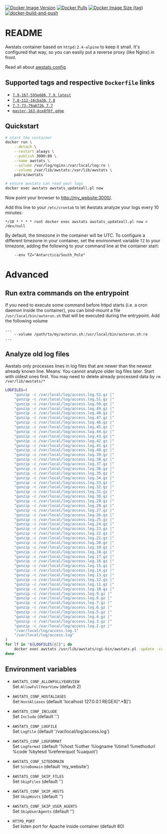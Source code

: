 [![Docker Image Version](https://img.shields.io/docker/v/pabra/awstats/edge?logo=docker&sort=semver)](https://hub.docker.com/r/pabra/awstats)
[![Docker Pulls](https://img.shields.io/docker/pulls/pabra/awstats?label=pulls&logo=docker)](https://hub.docker.com/r/pabra/awstats)
[![Docker Image Size (tag)](https://img.shields.io/docker/image-size/pabra/awstats/7.8?label=size&logo=docker)](https://hub.docker.com/r/pabra/awstats)
[![docker-build-and-push](https://github.com/pabra/docker_awstats/workflows/docker-build-and-push/badge.svg?branch=master)](https://github.com/pabra/docker_awstats/actions?query=workflow%3Adocker-build-and-push+branch%3Amaster)

# README

Awstats container based on `httpd:2.4-alpine` to keep it small. It's configured
that way, so you can easily put a reverse proxy (like Nginx) in front.

Read all about [awstats config](http://www.awstats.org/docs/awstats_config.html)

## Supported tags and respective `Dockerfile` links

-   [`7.9-167-595e606`, `7.9`, `latest`](https://github.com/pabra/docker_awstats/blob/7.9/Dockerfile)
-   [`7.8-112-16cba36`, `7.8`](https://github.com/pabra/docker_awstats/blob/7.8/Dockerfile)
-   [`7.7-73-79a6726`, `7.7`](https://github.com/pabra/docker_awstats/blob/7.7/Dockerfile)
-   [`master-163-8ce8f0f`, `edge`](https://github.com/pabra/docker_awstats/blob/master/Dockerfile)

## Quickstart

```bash
# start the container
docker run \
    --detach \
    --restart always \
    --publish 3000:80 \
    --name awstats \
    --volume /var/log/nginx:/var/local/log:ro \
    --volume /var/lib/awstats:/var/lib/awstats \
    pabra/awstats

# ensure awstats can read your logs
docker exec awstats awstats_updateall.pl now
```

Now point your browser to [http://my_website:3000/]().

Add this line to your `/etc/crontab` to let Awstats analyze your logs every 10 minutes:

```
*/10 * * * * root docker exec awstats awstats_updateall.pl now > /dev/null
```

By default, the timezone in the container will be UTC. To configure a different
timezone in your container, set the environment variable `TZ` to your timezone,
adding the following to your command line at the container start:

```
    --env TZ="Antarctica/South_Pole"
```

# Advanced

## Run extra commands on the entrypoint

If you need to execute some command before httpd starts (i.e. a cron daemon inside
the container), you can bind-mount a file `/usr/local/bin/autorun.sh` that will
be executed during the entrypoint. Add the following volume

```
...
    --volume /path/to/my/autorun.sh:/usr/local/bin/autorun.sh:ro
...
```

## Analyze old log files

Awstats only processes lines in log files that are newer than the newest already
known line.
Means: You cannot analyze older log files later. Start with oldest ones first.
You may need to delete already processed data by `rm /var/lib/awstats/*`

```bash
LOGFILES=(
    "gunzip -c /var/local/log/access.log.52.gz |"
    "gunzip -c /var/local/log/access.log.51.gz |"
    "gunzip -c /var/local/log/access.log.50.gz |"
    "gunzip -c /var/local/log/access.log.49.gz |"
    "gunzip -c /var/local/log/access.log.48.gz |"
    "gunzip -c /var/local/log/access.log.47.gz |"
    "gunzip -c /var/local/log/access.log.46.gz |"
    "gunzip -c /var/local/log/access.log.45.gz |"
    "gunzip -c /var/local/log/access.log.44.gz |"
    "gunzip -c /var/local/log/access.log.43.gz |"
    "gunzip -c /var/local/log/access.log.42.gz |"
    "gunzip -c /var/local/log/access.log.41.gz |"
    "gunzip -c /var/local/log/access.log.40.gz |"
    "gunzip -c /var/local/log/access.log.39.gz |"
    "gunzip -c /var/local/log/access.log.38.gz |"
    "gunzip -c /var/local/log/access.log.37.gz |"
    "gunzip -c /var/local/log/access.log.36.gz |"
    "gunzip -c /var/local/log/access.log.35.gz |"
    "gunzip -c /var/local/log/access.log.34.gz |"
    "gunzip -c /var/local/log/access.log.33.gz |"
    "gunzip -c /var/local/log/access.log.32.gz |"
    "gunzip -c /var/local/log/access.log.31.gz |"
    "gunzip -c /var/local/log/access.log.30.gz |"
    "gunzip -c /var/local/log/access.log.29.gz |"
    "gunzip -c /var/local/log/access.log.28.gz |"
    "gunzip -c /var/local/log/access.log.27.gz |"
    "gunzip -c /var/local/log/access.log.26.gz |"
    "gunzip -c /var/local/log/access.log.25.gz |"
    "gunzip -c /var/local/log/access.log.24.gz |"
    "gunzip -c /var/local/log/access.log.23.gz |"
    "gunzip -c /var/local/log/access.log.22.gz |"
    "gunzip -c /var/local/log/access.log.21.gz |"
    "gunzip -c /var/local/log/access.log.20.gz |"
    "gunzip -c /var/local/log/access.log.19.gz |"
    "gunzip -c /var/local/log/access.log.18.gz |"
    "gunzip -c /var/local/log/access.log.17.gz |"
    "gunzip -c /var/local/log/access.log.16.gz |"
    "gunzip -c /var/local/log/access.log.15.gz |"
    "gunzip -c /var/local/log/access.log.14.gz |"
    "gunzip -c /var/local/log/access.log.13.gz |"
    "gunzip -c /var/local/log/access.log.12.gz |"
    "gunzip -c /var/local/log/access.log.11.gz |"
    "gunzip -c /var/local/log/access.log.10.gz |"
    "gunzip -c /var/local/log/access.log.9.gz |"
    "gunzip -c /var/local/log/access.log.8.gz |"
    "gunzip -c /var/local/log/access.log.7.gz |"
    "gunzip -c /var/local/log/access.log.6.gz |"
    "gunzip -c /var/local/log/access.log.5.gz |"
    "gunzip -c /var/local/log/access.log.4.gz |"
    "gunzip -c /var/local/log/access.log.3.gz |"
    "gunzip -c /var/local/log/access.log.2.gz |"
    "/var/local/log/access.log.1"
    "/var/local/log/access.log"
)
for lf in "${LOGFILES[@]}"; do
    docker exec awstats /usr/lib/awstats/cgi-bin/awstats.pl -update -config=my_website -LogFile="$lf"
done
```

## Environment variables

-   `AWSTATS_CONF_ALLOWFULLYEARVIEW`\
    Set `AllowFullYearView` (default 2)

-   `AWSTATS_CONF_HOSTALIASES`\
    Set `HostAliases` (default 'localhost 127.0.0.1 REGEX[^.*$]')

-   `AWSTATS_CONF_INCLUDE`\
    Set `Include` (default '.')

-   `AWSTATS_CONF_LOGFILE`\
    Set `LogFile` (default '/var/local/log/access.log')

-   `AWSTATS_CONF_LOGFORMAT`\
    Set `LogFormat` (default '%host %other %logname %time1 %methodurl %code %bytesd %refererquot %uaquot')

-   `AWSTATS_CONF_SITEDOMAIN`\
    Set `SiteDomain` (default 'my_website')

-   `AWSTATS_CONF_SKIP_FILES`\
    Set `SkipFiles` (default '')

-   `AWSTATS_CONF_SKIP_HOSTS`\
    Set `SkipHosts` (default '')

-   `AWSTATS_CONF_SKIP_USER_AGENTS`\
    Set `SkipUserAgents` (default '')

-   `HTTPD_PORT`\
     Set listen port for Apache inside container (default 80)
